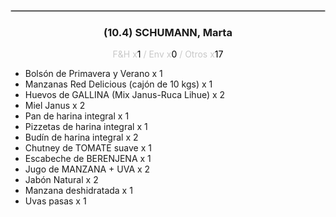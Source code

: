 <hr style='border:1px solid rgb(200,200,200)'>
<div style='page-break-inside: avoid'>

<div style='text-align:center'>

<h3> (10.4) SCHUMANN, <span class='grey'>Marta</span></h3>

<p  style='color:rgb(200,200,200)'>F&H x<span  style='color:black'>1</span> / Env x<span  style='color:black'>0</span> / Otros x<span  style='color:black'>17</span></p>
</div>

<ul>
<li class='li-horizontal'> Bolsón de Primavera y Verano x 1</li>
<li class='li-horizontal'> Manzanas Red Delicious (cajón de 10 kgs) x 1</li>
<li class='li-horizontal'> Huevos de GALLINA (Mix Janus-Ruca Lihue) x 2</li>
<li class='li-horizontal'> Miel Janus x 2</li>
<li class='li-horizontal'> Pan de harina integral x 1</li>
<li class='li-horizontal'> Pizzetas de harina integral x 1</li>
<li class='li-horizontal'> Budín de harina integral x 2</li>
<li class='li-horizontal'> Chutney de TOMATE suave x 1</li>
<li class='li-horizontal'> Escabeche de BERENJENA x 1</li>
<li class='li-horizontal'> Jugo de MANZANA + UVA x 2</li>
<li class='li-horizontal'> Jabón Natural x 2</li>
<li class='li-horizontal'> Manzana deshidratada x 1</li>
<li class='li-horizontal'> Uvas pasas x 1</li>
</ul>
</div>

